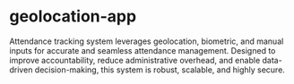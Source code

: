 # geolocation-app
Attendance tracking system leverages geolocation, biometric, and manual inputs for accurate and seamless attendance management. Designed to improve accountability, reduce administrative overhead, and enable data-driven decision-making, this system is robust, scalable, and highly secure.
